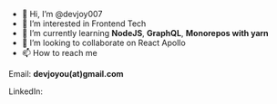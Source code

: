 - 👋 Hi, I’m @devjoy007
- 👀 I’m interested in Frontend Tech
- 🌱 I’m currently learning **NodeJS**, **GraphQL**, **Monorepos with yarn**
- 💞️ I’m looking to collaborate on React Apollo
- 📫 How to reach me

Email:        **devjoyou(at)gmail.com**

LinkedIn: 

<!---
devjoy007/devjoy007 is a ✨ special ✨ repository because its `README.md` (this file) appears on your GitHub profile.
You can click the Preview link to take a look at your changes.
--->
